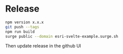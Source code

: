 # Release

```bash
npm version x.x.x
git push --tags
npm run build
surge public --domain esri-svelte-example.surge.sh
```

Then update release in the github UI
